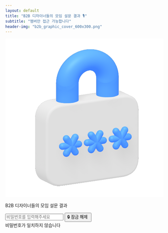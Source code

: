 ```yaml
---
layout: default
title: "B2B 디자이너들의 모임 설문 결과 🎙"
subtitle: "멤버만 접근 가능합니다"
header-img: "b2b_graphic_cover_600x300.png"
---
```

<script>
    window.onload = function() {
        document.getElementById('c-header').remove();
        document.getElementById('c-footer').remove();
    };
</script>
<div class="o-wrapper">
    <div class="o-grid">
        <div class="m-center">
            <img src="./lock-left.png" class="survey-image">
            <p class="survey-title">B2B 디자이너들의 모임 설문 결과</p>
            <input id="passwordInput" name="passwordInput" placeholder="비밀번호를 입력해주세요" type="password">
            <input type="button" id="passwordSubmit" value="🔒 잠금 해제 " onclick="verification()">
        </div>
    </div>
</div>
<div id="snackbar">비밀번호가 일치하지 않습니다</div>